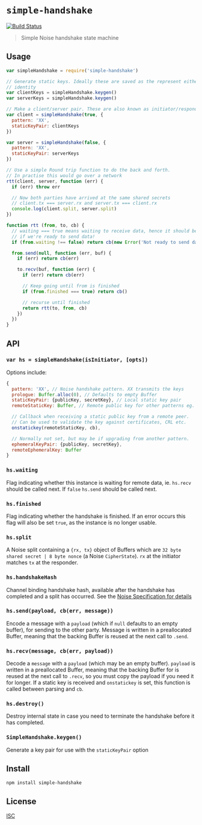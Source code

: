# `simple-handshake`

[![Build Status](https://travis-ci.org/emilbayes/simple-handshake.svg?branch=master)](https://travis-ci.org/emilbayes/simple-handshake)

> Simple Noise handshake state machine

## Usage

```js
var simpleHandshake = require('simple-handshake')

// Generate static keys. Ideally these are saved as the represent either party's
// identity
var clientKeys = simpleHandshake.keygen()
var serverKeys = simpleHandshake.keygen()

// Make a client/server pair. These are also known as initiator/responder
var client = simpleHandshake(true, {
  pattern: 'XX',
  staticKeyPair: clientKeys
})

var server = simpleHandshake(false, {
  pattern: 'XX',
  staticKeyPair: serverKeys
})

// Use a simple Round trip function to do the back and forth.
// In practise this would go over a network
rtt(client, server, function (err) {
  if (err) throw err

  // Now both parties have arrived at the same shared secrets
  // client.tx === server.rx and server.tx === client.rx
  console.log(client.split, server.split)
})

function rtt (from, to, cb) {
  // waiting === true means waiting to receive data, hence it should be false
  // if we're ready to send data!
  if (from.waiting !== false) return cb(new Error('Not ready to send data'))

  from.send(null, function (err, buf) {
    if (err) return cb(err)

    to.recv(buf, function (err) {
      if (err) return cb(err)

      // Keep going until from is finished
      if (from.finished === true) return cb()

      // recurse until finished
      return rtt(to, from, cb)
    })
  })
}
```

## API

### `var hs = simpleHandshake(isInitiator, [opts])`

Options include:

```js
{
  pattern: 'XX', // Noise handshake pattern. XX transmits the keys
  prologue: Buffer.alloc(0), // Defaults to empty Buffer
  staticKeyPair: {publicKey, secretKey}, // Local static key pair
  remoteStaticKey: Buffer, // Remote public key for other patterns eg. KK

  // Callback when receiving a static public key from a remote peer.
  // Can be used to validate the key against certificates, CRL etc.
  onstatickey(remoteStaticKey, cb),

  // Normally not set, but may be if upgrading from another pattern.
  ephemeralKeyPair: {publicKey, secretKey},
  remoteEphemeralKey: Buffer
}
```

### `hs.waiting`

Flag indicating whether this instance is waiting for remote data, ie. `hs.recv` should be called next. If `false` `hs.send` should be called next.

### `hs.finished`

Flag indicating whether the handshake is finished. If an error occurs this flag
will also be set `true`, as the instance is no longer usable.

### `hs.split`

A Noise split containing a `{rx, tx}` object of Buffers which are
`32 byte shared secret | 8 byte nonce` (a Noise `CipherState`). `rx` at the
initiator matches `tx` at the responder.

### `hs.handshakeHash`

Channel binding handshake hash, available after the handshake has completed and
a split has occurred. See the [Noise Specification for details](https://noiseprotocol.org/noise.html#channel-binding)

### `hs.send(payload, cb(err, message))`

Encode a message with a `payload` (which if `null` defaults to an empty buffer),
for sending to the other party. Message is written in a preallocated Buffer,
meaning that the backing Buffer is reused at the next call to `.send`.

### `hs.recv(message, cb(err, payload))`

Decode a `message` with a `payload` (which may be an empty buffer). `payload` is
written in a preallocated Buffer, meaning that the backing Buffer for is reused
at the next call to `.recv`, so you must copy the payload if you need it for
longer. If a static key is received and `onstatickey` is set, this function is
called between parsing and `cb`.

### `hs.destroy()`

Destroy internal state in case you need to terminate the handshake before it has
completed.

### `SimpleHandshake.keygen()`

Generate a key pair for use with the `staticKeyPair` option

## Install

```sh
npm install simple-handshake
```

## License

[ISC](LICENSE)
